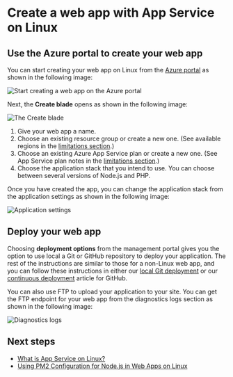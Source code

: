 <!-- not suitable for Mooncake -->

<properties
    pageTitle="How to create a web app with App Service on Linux | Azure"
    description="Web app creation workflow for App Service on Linux."
    keywords="azure app service, web app, linux, oss"
    services="app-service"
    documentationcenter=""
    author="naziml"
    manager="wpickett"
    editor="" />
<tags
    ms.assetid="3a71d10a-a0fe-4d28-af95-03b2860057d5"
    ms.service="app-service"
    ms.workload="na"
    ms.tgt_pltfrm="na"
    ms.devlang="na"
    ms.topic="article"
    ms.date="10/10/2016"
    wacn.date=""
    ms.author="naziml" />

# Create a web app with App Service on Linux
## Use the Azure portal to create your web app
You can start creating your web app on Linux from the [Azure portal](https://portal.azure.cn) as shown in the following image:

![Start creating a web app on the Azure portal][1]

Next, the **Create blade** opens as shown in the following image:

![The Create blade][2]

1. Give your web app a name.
2. Choose an existing resource group or create a new one. (See available regions in the [limitations section](/documentation/articles/app-service-linux-intro/).)
3. Choose an existing Azure App Service plan or create a new one. (See App Service plan notes in the [limitations section](/documentation/articles/app-service-linux-intro/).)
4. Choose the application stack that you intend to use. You can choose between several versions of Node.js and PHP.

Once you have created the app, you can change the application stack from the application settings as shown in the following image:

![Application settings][3]

## Deploy your web app
Choosing **deployment options** from the management portal gives you the option to use local a Git or GitHub repository to deploy your application. The rest of the instructions are similar to those for a non-Linux web app, and you can follow these instructions in either our [local Git deployment](/documentation/articles/app-service-deploy-local-git/) or our [continuous deployment](/documentation/articles/app-service-continuous-deployment/) article for GitHub.

You can also use FTP to upload your application to your site. You can get the FTP endpoint for your web app from the diagnostics logs section as shown in the following image:

![Diagnostics logs][4]

## Next steps
* [What is App Service on Linux?](/documentation/articles/app-service-linux-intro/)
* [Using PM2 Configuration for Node.js in Web Apps on Linux](/documentation/articles/app-service-linux-using-nodejs-pm2/)

<!--Image references-->
[1]: ./media/app-service-linux-how-to-create-a-web-app/top-level-create.png
[2]: ./media/app-service-linux-how-to-create-a-web-app/create-blade.png
[3]: ./media/app-service-linux-how-to-create-a-web-app/application-settings-change-stack.png
[4]: ./media/app-service-linux-how-to-create-a-web-app/diagnostic-logs-ftp.png
